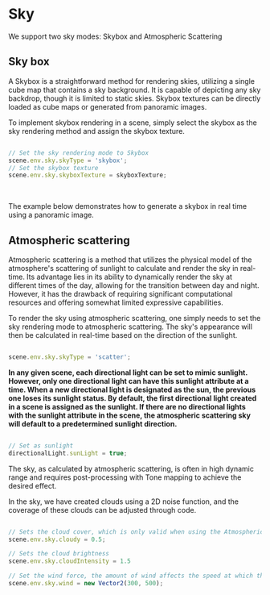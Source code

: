 # Sky

We support two sky modes: Skybox and Atmospheric Scattering

## Sky box

A Skybox is a straightforward method for rendering skies, utilizing a single cube map that contains a sky background. It is capable of depicting any sky backdrop, though it is limited to static skies. Skybox textures can be directly loaded as cube maps or generated from panoramic images.

To implement skybox rendering in a scene, simply select the skybox as the sky rendering method and assign the skybox texture.

```javascript

// Set the sky rendering mode to Skybox
scene.env.sky.skyType = 'skybox';
// Set the skybox texture
scene.env.sky.skyboxTexture = skyboxTexture;

```

<div class="showcase" case="tut-32"></div>

<br>

The example below demonstrates how to generate a skybox in real time using a panoramic image.

<div class="showcase" case="tut-33"></div>

## Atmospheric scattering

Atmospheric scattering is a method that utilizes the physical model of the atmosphere's scattering of sunlight to calculate and render the sky in real-time. Its advantage lies in its ability to dynamically render the sky at different times of the day, allowing for the transition between day and night. However, it has the drawback of requiring significant computational resources and offering somewhat limited expressive capabilities.

To render the sky using atmospheric scattering, one simply needs to set the sky rendering mode to atmospheric scattering. The sky's appearance will then be calculated in real-time based on the direction of the sunlight.

```javascript

scene.env.sky.skyType = 'scatter';

```

**In any given scene, each directional light can be set to mimic sunlight. However, only one directional light can have this sunlight attribute at a time. When a new directional light is designated as the sun, the previous one loses its sunlight status. By default, the first directional light created in a scene is assigned as the sunlight. If there are no directional lights with the sunlight attribute in the scene, the atmospheric scattering sky will default to a predetermined sunlight direction.**

```javascript

// Set as sunlight
directionalLight.sunLight = true;

```

The sky, as calculated by atmospheric scattering, is often in high dynamic range and requires post-processing with Tone mapping to achieve the desired effect.

<div class="showcase" case="tut-34"></div>

In the sky, we have created clouds using a 2D noise function, and the coverage of these clouds can be adjusted through code.

```javascript

// Sets the cloud cover, which is only valid when using the Atmospheric Scatter Render mode
scene.env.sky.cloudy = 0.5;

// Sets the cloud brightness
scene.env.sky.cloudIntensity = 1.5

// Set the wind force, the amount of wind affects the speed at which the clouds move
scene.env.sky.wind = new Vector2(300, 500);

```
